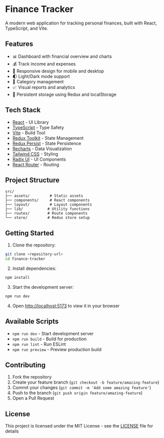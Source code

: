 # Finance Tracker

A modern web application for tracking personal finances, built with React, TypeScript, and Vite.

## Features

- 📊 Dashboard with financial overview and charts
- 💰 Track income and expenses
- 📱 Responsive design for mobile and desktop
- 🌓 Light/Dark mode support
- 📁 Category management
- 📈 Visual reports and analytics
- 💾 Persistent storage using Redux and localStorage

## Tech Stack

- [React](https://react.dev) - UI Library
- [TypeScript](https://www.typescriptlang.org/) - Type Safety
- [Vite](https://vitejs.dev/) - Build Tool
- [Redux Toolkit](https://redux-toolkit.js.org/) - State Management
- [Redux Persist](https://github.com/rt2zz/redux-persist) - State Persistence
- [Recharts](https://recharts.org/) - Data Visualization
- [Tailwind CSS](https://tailwindcss.com/) - Styling
- [Radix UI](https://www.radix-ui.com/) - UI Components
- [React Router](https://reactrouter.com/) - Routing

## Project Structure

```
src/
├── assets/         # Static assets
├── components/     # React components
├── layout/         # Layout components
├── lib/           # Utility functions
├── routes/        # Route components
└── store/         # Redux store setup
```

## Getting Started

1. Clone the repository:

```bash
git clone <repository-url>
cd finance-tracker
```

2. Install dependencies:

```bash
npm install
```

3. Start the development server:

```bash
npm run dev
```

4. Open [http://localhost:5173](http://localhost:5173) to view it in your browser

## Available Scripts

- `npm run dev` - Start development server
- `npm run build` - Build for production
- `npm run lint` - Run ESLint
- `npm run preview` - Preview production build

## Contributing

1. Fork the repository
2. Create your feature branch (`git checkout -b feature/amazing-feature`)
3. Commit your changes (`git commit -m 'Add some amazing feature'`)
4. Push to the branch (`git push origin feature/amazing-feature`)
5. Open a Pull Request

## License

This project is licensed under the MIT License - see the [LICENSE](LICENSE) file for details
